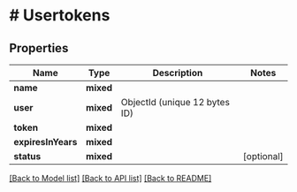 # # Usertokens

## Properties

Name | Type | Description | Notes
------------ | ------------- | ------------- | -------------
**name** | **mixed** |  |
**user** | **mixed** | ObjectId (unique 12 bytes ID) |
**token** | **mixed** |  |
**expiresInYears** | **mixed** |  |
**status** | **mixed** |  | [optional]

[[Back to Model list]](../../README.md#models) [[Back to API list]](../../README.md#endpoints) [[Back to README]](../../README.md)
